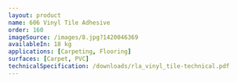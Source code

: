 ```yaml
---
layout: product
name: 606 Vinyl Tile Adhesive
order: 160
imageSource: /images/8.jpg?1420046369
availableIn: 18 kg
applications: [Carpeting, Flooring]
surfaces: [Carpet, PVC]
technicalSpecification: /downloads/rla_vinyl_tile-technical.pdf
--- 
```

